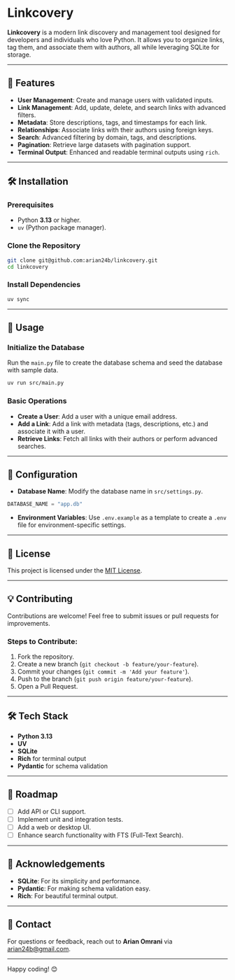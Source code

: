 # Linkcovery

**Linkcovery** is a modern link discovery and management tool designed for developers and individuals who love Python. It allows you to organize links, tag them, and associate them with authors, all while leveraging SQLite for storage.

---

## 🚀 Features

- **User Management**: Create and manage users with validated inputs.
- **Link Management**: Add, update, delete, and search links with advanced filters.
- **Metadata**: Store descriptions, tags, and timestamps for each link.
- **Relationships**: Associate links with their authors using foreign keys.
- **Search**: Advanced filtering by domain, tags, and descriptions.
- **Pagination**: Retrieve large datasets with pagination support.
- **Terminal Output**: Enhanced and readable terminal outputs using `rich`.

---

## 🛠️ Installation

### Prerequisites

- Python **3.13** or higher.
- `uv` (Python package manager).

### Clone the Repository

```bash
git clone git@github.com:arian24b/linkcovery.git
cd linkcovery
```

### Install Dependencies

```bash
uv sync
```

---

## 📄 Usage

### Initialize the Database

Run the `main.py` file to create the database schema and seed the database with sample data.

```bash
uv run src/main.py
```

### Basic Operations

- **Create a User**: Add a user with a unique email address.
- **Add a Link**: Add a link with metadata (tags, descriptions, etc.) and associate it with a user.
- **Retrieve Links**: Fetch all links with their authors or perform advanced searches.

---

## 🔧 Configuration

- **Database Name**: Modify the database name in `src/settings.py`.

```python
DATABASE_NAME = "app.db"
```

- **Environment Variables**: Use `.env.example` as a template to create a `.env` file for environment-specific settings.

---

## 📜 License

This project is licensed under the [MIT License](LICENSE).

---

## 💡 Contributing

Contributions are welcome! Feel free to submit issues or pull requests for improvements.

### Steps to Contribute:

1. Fork the repository.
2. Create a new branch (`git checkout -b feature/your-feature`).
3. Commit your changes (`git commit -m 'Add your feature'`).
4. Push to the branch (`git push origin feature/your-feature`).
5. Open a Pull Request.

---

## 🛠️ Tech Stack

- **Python 3.13**
- **UV**
- **SQLite**
- **Rich** for terminal output
- **Pydantic** for schema validation

---

## 📄 Roadmap

- [ ] Add API or CLI support.
- [ ] Implement unit and integration tests.
- [ ] Add a web or desktop UI.
- [ ] Enhance search functionality with FTS (Full-Text Search).

---

## 🤝 Acknowledgements

- **SQLite**: For its simplicity and performance.
- **Pydantic**: For making schema validation easy.
- **Rich**: For beautiful terminal output.

---

## 📧 Contact

For questions or feedback, reach out to **Arian Omrani** via [arian24b@gmail.com](mailto:arian24b@gmail.com).

---

Happy coding! 😊

